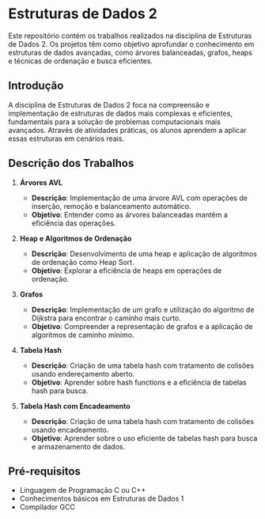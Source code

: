 # Estruturas de Dados 2

Este repositório contém os trabalhos realizados na disciplina de Estruturas de Dados 2. Os projetos têm como objetivo aprofundar o conhecimento em estruturas de dados avançadas, como árvores balanceadas, grafos, heaps e técnicas de ordenação e busca eficientes.

## Introdução

A disciplina de Estruturas de Dados 2 foca na compreensão e implementação de estruturas de dados mais complexas e eficientes, fundamentais para a solução de problemas computacionais mais avançados. Através de atividades práticas, os alunos aprendem a aplicar essas estruturas em cenários reais.

## Descrição dos Trabalhos

1. **Árvores AVL**
   - **Descrição**: Implementação de uma árvore AVL com operações de inserção, remoção e balanceamento automático.
   - **Objetivo**: Entender como as árvores balanceadas mantêm a eficiência das operações.

2. **Heap e Algoritmos de Ordenação**
   - **Descrição**: Desenvolvimento de uma heap e aplicação de algoritmos de ordenação como Heap Sort.
   - **Objetivo**: Explorar a eficiência de heaps em operações de ordenação.

3. **Grafos**
   - **Descrição**: Implementação de um grafo e utilização do algoritmo de Dijkstra para encontrar o caminho mais curto.
   - **Objetivo**: Compreender a representação de grafos e a aplicação de algoritmos de caminho mínimo.

4. **Tabela Hash**
   - **Descrição**: Criação de uma tabela hash com tratamento de colisões usando endereçamento aberto.
   - **Objetivo**: Aprender sobre hash functions e a eficiência de tabelas hash para busca.


5. **Tabela Hash com Encadeamento**
   - **Descrição**: Criação de uma tabela hash com tratamento de colisões usando encadeamento.
   - **Objetivo**: Aprender sobre o uso eficiente de tabelas hash para busca e armazenamento de dados.

## Pré-requisitos

- Linguagem de Programação C ou C++
- Conhecimentos básicos em Estruturas de Dados 1
- Compilador GCC
